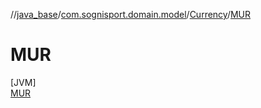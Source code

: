 //[java_base](../../../../index.md)/[com.sognisport.domain.model](../../index.md)/[Currency](../index.md)/[MUR](index.md)

# MUR

[JVM]\
[MUR](index.md)
